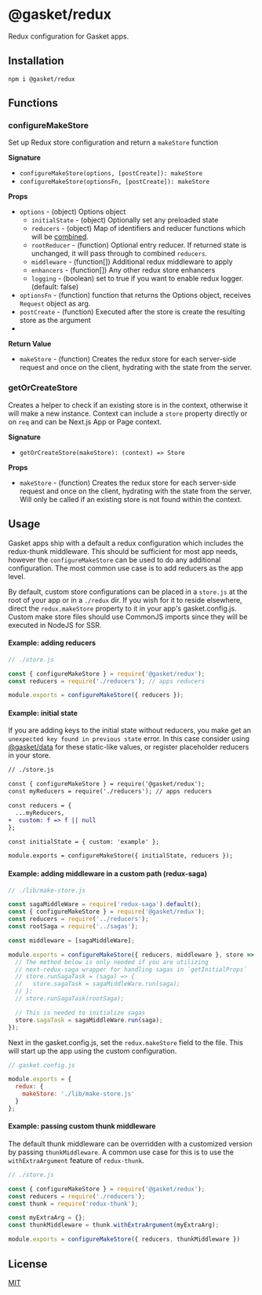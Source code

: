 # @gasket/redux

Redux configuration for Gasket apps.

## Installation

```
npm i @gasket/redux
```

## Functions

### configureMakeStore

Set up Redux store configuration and return a `makeStore` function

**Signature**

- `configureMakeStore(options, [postCreate]): makeStore`
- `configureMakeStore(optionsFn, [postCreate]): makeStore`

**Props**

- `options` - (object) Options object
  - `initialState` - (object) Optionally set any preloaded state
  - `reducers` - (object) Map of identifiers and reducer functions which will be
    [combined].
  - `rootReducer` - (function) Optional entry reducer. If returned state is
    unchanged, it will pass through to combined `reducers`.
  - `middleware` - (function[]) Additional redux middleware to apply
  - `enhancers` - (function[]) Any other redux store enhancers
  - `logging` - (boolean) set to true if you want to enable redux logger.
    (default: false)
- `optionsFn` - (function) function that returns the Options object, receives `Request` object as arg.
- `postCreate` - (function) Executed after the store is create the resulting
  store as the argument
- 

**Return Value**

- `makeStore` - (function) Creates the redux store for each server-side request
  and once on the client, hydrating with the state from the server.

### getOrCreateStore

Creates a helper to check if an existing store is in the context, otherwise it
will make a new instance. Context can include a `store` property directly or on
`req` and can be Next.js App or Page context.

**Signature**

- `getOrCreateStore(makeStore): (context) => Store`

**Props**

- `makeStore` - (function) Creates the redux store for each server-side request
  and once on the client, hydrating with the state from the server. Will only
  be called if an existing store is not found within the context.

## Usage

Gasket apps ship with a default a redux configuration which includes the
redux-thunk middleware. This should be sufficient for most app needs, however
the `configureMakeStore` can be used to do any additional configuration. The
most common use case is to add reducers as the app level.

By default, custom store configurations can be placed in a `store.js` at the
root of your app or in a `./redux` dir. If you wish for it to reside elsewhere,
direct the `redux.makeStore` property to it in your app's gasket.config.js.
Custom make store files should use CommonJS imports since they will be executed
in NodeJS for SSR.

#### Example: adding reducers

```js
// ./store.js

const { configureMakeStore } = require('@gasket/redux');
const reducers = require('./reducers'); // apps reducers

module.exports = configureMakeStore({ reducers });
```

#### Example: initial state

If you are adding keys to the initial state without reducers, you make get
an `unexpected key found in previous state` error. In this case consider using
[@gasket/data] for these static-like values, or register placeholder reducers
in your store.

```diff
// ./store.js

const { configureMakeStore } = require('@gasket/redux');
const myReducers = require('./reducers'); // apps reducers

const reducers = {
  ...myReducers,
+  custom: f => f || null
};

const initialState = { custom: 'example' };

module.exports = configureMakeStore({ initialState, reducers });
```


#### Example: adding middleware in a custom path (redux-saga)

```js
// ./lib/make-store.js

const sagaMiddleWare = require('redux-saga').default();
const { configureMakeStore } = require('@gasket/redux');
const reducers = require('../reducers');
const rootSaga = require('../sagas');

const middleware = [sagaMiddleWare];

module.exports = configureMakeStore({ reducers, middleware }, store => {
  // The method below is only needed if you are utilizing
  // next-redux-saga wrapper for handling sagas in `getInitialProps`
  // store.runSagaTask = (saga) => {
  //   store.sagaTask = sagaMiddleWare.run(saga);
  // };
  // store.runSagaTask(rootSaga);

  // This is needed to initialize sagas
  store.sagaTask = sagaMiddleWare.run(saga);
});
```

Next in the gasket.config.js, set the `redux.makeStore` field to the file. This
will start up the app using the custom configuration.

```js
// gasket.config.js

module.exports = {
  redux: {
    makeStore: './lib/make-store.js'
  }
};
```

#### Example: passing custom thunk middleware

The default thunk middleware can be overridden with a customized version by
passing `thunkMiddleware`. A common use case for this is to use the
`withExtraArgument` feature of `redux-thunk`.

```js
// ./store.js

const { configureMakeStore } = require('@gasket/redux');
const reducers = require('./reducers');
const thunk = require('redux-thunk');

const myExtraArg = {};
const thunkMiddleware = thunk.withExtraArgument(myExtraArg);

module.exports = configureMakeStore({ reducers, thunkMiddleware })
```

## License

[MIT](./LICENSE.md)

<!-- LINKS -->

[combined]: https://redux.js.org/api/combinereducers
[@gasket/data]: /packages/gasket-data/README.md
